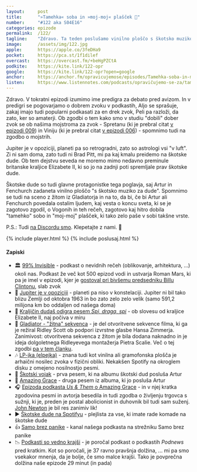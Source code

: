 ```yaml
---
layout: 	post
title:  	"»Tamehka« soba in »moj-moj« plašček 🥼"
number: 	"#122 aka S04E16"
categories:	epizode
permalink:	/122/
tagline: 	"Zdravo. Ta teden poslušamo vinilno ploščo s škotsko muziko za dude. In se pogovarjamo o predigri ... in to v predigri."
image:		/assets/img/122.jpg
apple:		https://apple.co/3feDHa9
pocket:		https://pca.st/1f1dilef
overcast:	https://overcast.fm/+beHgPZCtA
podkite:	https://kite.link/122-opr
google:		https://kite.link/122-opr?open=google
anchor:		https://anchor.fm/opravicujemose/episodes/Tamehka-soba-in-moj-moj-plaek-e1obnql
listen:		https://www.listennotes.com/podcasts/opravičujemo-se-za/tamehka-soba-in-moj-moj-iVF8fubR6Wy/embed/
---
```


Zdravo. V tokratni epizodi izumimo ime predigra za debato pred avizom. In v predigri se pogovarjamo o dobrem zvoku v podkastih, Aljo se sprašuje, zakaj imajo tudi popularni podkasati za en drek zvok, Peli pa razloži, da zato, ker so amaterji. Ob zgodbi o tem kako smo v studiu "dobili" dober zvok se ob našima mojstroma za zvok - Spretanu (ki je prebral citat [v epizodi 009](https://opravicujemo.se/009/)) in Viniju (ki je prebral citat [v epizodi 006](https://opravicujemo.se/006/)) - spomnimo tudi na zgodbo o mojstrih. 

Jupiter je v opoziciji, planeti pa so retrogradni, zato so astrologi vsi "v luft". Zi ni sam doma, zato tudi ni Brad Pitt, mi pa kaj kmalu preidemo na škotske dude. Ob tem dejstvu seveda ne moremo mimo nedavno preminule britanske kraljice Elizabete II, ki so jo na zadnji poti spremljale prav škotske dude. 

Škotske dude so tudi glavne protagonistke tega poglavja, saj Artur in Fenchurch zadaneta vinilno ploščo "s škotsko muziko za dude". Spomnimo se tudi na sceno z žitom iz Gladiatorja in na to, da bi, če bi Artur ali Fenchurch povedala ostalim ljudem, kaj vesta o koncu sveta, ki se je zagotovo zgodil, o Vogonih in teh rečeh, zagotovo kaj hitro dobila "tamehko" sobo in "moj-moj" plašček, ki tako zelo paše v sobi takšne vrste. 

P.S.: Tudi [na Discordu smo](https://discord.com/invite/BHYn3eSfRW). Klepetajte z nami. 💬 

{% include player.html %}
{% include poslusaj.html %}

<!--break-->

#### Zapiski

- 🏛 [99% Invisible](https://99percentinvisible.org/) - podkast o nevidnih rečeh (oblikovanje, arhitektura, ...) okoli nas. Podkast že več kot 500 epizod vodi in ustvarja Roman Mars, ki pa je imel v epizodi, kjer je [gostoval pri bivšemu predsedniku Billu Clintonu](https://overcast.fm/+yIOxOEs9o), slab zvok
- 🔭 [Jupiter je v opoziciji](https://blogs.nasa.gov/Watch_the_Skies/2022/09/16/jupiter-to-reach-opposition-closet-approach-to-earth-in-70-years/) - planeti pa niso v konstelaciji. Jupiter ni bil tako blizu Zemlji od oktobra 1963 in bo zato zelo zelo velik (samo 591,2 milijona km bo oddaljen od našega doma)
- 👑 [Kraljičin dudaš odigra pesem _Spi, draga, spi_](https://twitter.com/JasonElsom/status/1571876438797598722) - ob slovesu od kraljice Elizabete II, naj počiva v miru
- 🌾 [Gladiator - "žitna" sekvenca](https://www.youtube.com/watch?v=WwPlBnUIbbo) - je del otvoritvene sekvence filma, ki ga je režiral Ridley Scott ob podpori izvrstne glasbe Hansa Zimmerja. Zanimivost: otvoritvena sekvenca z žitom je bila dodana naknadno in je ideja dolgoletnega Ridleyevega montažerja Pietra Scalie. Več o tej zgodbi [pa v tem članku](https://www.thatmomentin.com/opening-shot-gladiator-2000/). 
- 🎶 [LP-jka (elpejka)](https://sl.wikipedia.org/wiki/Gramofonska_plo%C5%A1%C4%8Da) - znana tudi kot vinilna ali gramofonska plošča je arhaični nosilec zvoka v fizični obliki. Nekakšen Spotify na okroglem disku z omejeno nosilnostjo pesmi.
- 🏴󠁧󠁢󠁳󠁣󠁴󠁿 [Škotski vojak](https://www.youtube.com/watch?v=Qut6yOcibYY) - prva pesem, ki na albumu škotski dud posluša Artur
- 🙌 [Amazing Grace](https://www.youtube.com/watch?v=M8AeV8Jbx6M) - druga pesem iz albuma, ki jo posluša Artur
- 🎧 [Epizoda podkasta _Us & Them_ o Amazing Grace](https://www.listennotes.com/podcasts/us-them/amazing-grace-uFM6tNOaLP-/) - in v njej kratka zgodovina pesmi in avtorja besedila in tudi zgodba o življenju trgovca s sužnji, ki je, preden je postal abolicionist in duhovnik bil tudi sam suženj. [John Newton](https://en.wikipedia.org/wiki/John_Newton) je bil res zanimiv lik!
- ▶️ [Škotske dude na Spotifyu](https://open.spotify.com/playlist/37i9dQZF1DZ06evO2QkoAZ?si=1d71ee4ab0a7463c) - plejlista za vse, ki imate rade komade na škotske dude
- 👍 [Samo brez panike](https://discord.com/channels/869910489801572362/899738568208039957) - kanal našega podkasta na strežniku Samo brez panike
- 📉 [Podkasti so vedno krajši](https://podnews.net/update/podcasts-get-shorter) - je poročal podkast o podkastih _Podnews_ pred kratkim. Kot so poročali, je 37 ravno pravšnja dolžina, ... mi pa smo vsekakor mnenja, da je bolje, če smo malce krajši. Tako je povprečna dolžina naše epizode 29 minut (in pada) 